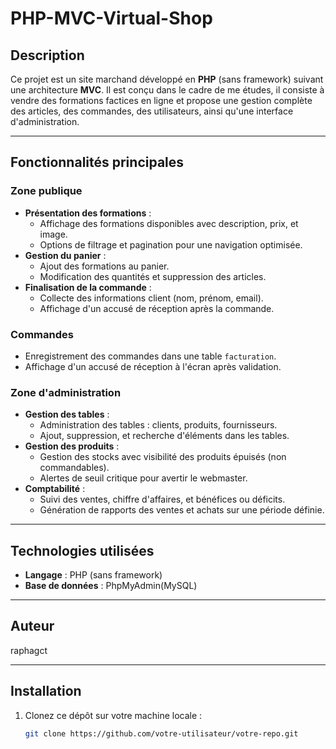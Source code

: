 # PHP-MVC-Virtual-Shop

## Description

Ce projet est un site marchand développé en **PHP** (sans framework) suivant une architecture **MVC**. Il est conçu dans le cadre de me études, il consiste à vendre des formations factices en ligne et propose une gestion complète des articles, des commandes, des utilisateurs, ainsi qu'une interface d'administration.

---

## Fonctionnalités principales

### Zone publique

- **Présentation des formations** :
  - Affichage des formations disponibles avec description, prix, et image.
  - Options de filtrage et pagination pour une navigation optimisée.
- **Gestion du panier** :
  - Ajout des formations au panier.
  - Modification des quantités et suppression des articles.
- **Finalisation de la commande** :
  - Collecte des informations client (nom, prénom, email).
  - Affichage d'un accusé de réception après la commande.

### Commandes

- Enregistrement des commandes dans une table `facturation`.
- Affichage d'un accusé de réception à l'écran après validation.

### Zone d'administration

- **Gestion des tables** :
  - Administration des tables : clients, produits, fournisseurs.
  - Ajout, suppression, et recherche d'éléments dans les tables.
- **Gestion des produits** :
  - Gestion des stocks avec visibilité des produits épuisés (non commandables).
  - Alertes de seuil critique pour avertir le webmaster.
- **Comptabilité** :
  - Suivi des ventes, chiffre d'affaires, et bénéfices ou déficits.
  - Génération de rapports des ventes et achats sur une période définie.

---

## Technologies utilisées

- **Langage** : PHP (sans framework)
- **Base de données** : PhpMyAdmin(MySQL)

---

## Auteur

raphagct

---

## Installation

1. Clonez ce dépôt sur votre machine locale :
   ```bash
   git clone https://github.com/votre-utilisateur/votre-repo.git
